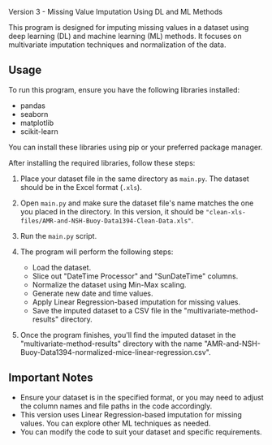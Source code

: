 Version 3 - Missing Value Imputation Using DL and ML Methods

This program is designed for imputing missing values in a dataset using deep learning (DL) and machine learning (ML) methods. It focuses on multivariate imputation techniques and normalization of the data.

## Usage

To run this program, ensure you have the following libraries installed:
- pandas
- seaborn
- matplotlib
- scikit-learn

You can install these libraries using pip or your preferred package manager.

After installing the required libraries, follow these steps:

1. Place your dataset file in the same directory as `main.py`. The dataset should be in the Excel format (`.xls`).

2. Open `main.py` and make sure the dataset file's name matches the one you placed in the directory. In this version, it should be `"clean-xls-files/AMR-and-NSH-Buoy-Data1394-Clean-Data.xls"`.

3. Run the `main.py` script.

4. The program will perform the following steps:
   - Load the dataset.
   - Slice out "DateTime Processor" and "SunDateTime" columns.
   - Normalize the dataset using Min-Max scaling.
   - Generate new date and time values.
   - Apply Linear Regression-based imputation for missing values.
   - Save the imputed dataset to a CSV file in the "multivariate-method-results" directory.

5. Once the program finishes, you'll find the imputed dataset in the "multivariate-method-results" directory with the name "AMR-and-NSH-Buoy-Data1394-normalized-mice-linear-regression.csv".

## Important Notes

- Ensure your dataset is in the specified format, or you may need to adjust the column names and file paths in the code accordingly.
- This version uses Linear Regression-based imputation for missing values. You can explore other ML techniques as needed.
- You can modify the code to suit your dataset and specific requirements.
